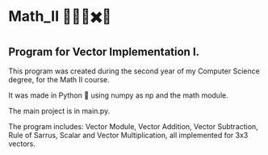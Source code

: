 # Math_II 🤔💭🔢✖️🧮
## Program for Vector Implementation I.

This program was created during the second year of my Computer Science degree, for the Math II course. 
<p> It was made in Python 🐍 using numpy as np and the math module. </p>
<p> The main project is in main.py. </p>
<p> The program includes: Vector Module, Vector Addition, Vector Subtraction, Rule of Sarrus, Scalar and Vector Multiplication, all implemented for 3x3 vectors.</p>
